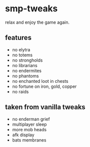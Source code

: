 # smp-tweaks

relax and enjoy the game again.

## features
- no elytra
- no totems
- no strongholds
- no librarians
- no endermites
- no phantoms
- no enchanted loot in chests
- no fortune on iron, gold, copper
- no raids

## taken from vanilla tweaks 
- no enderman grief
- multiplayer sleep
- more mob heads
- afk display
- bats membranes